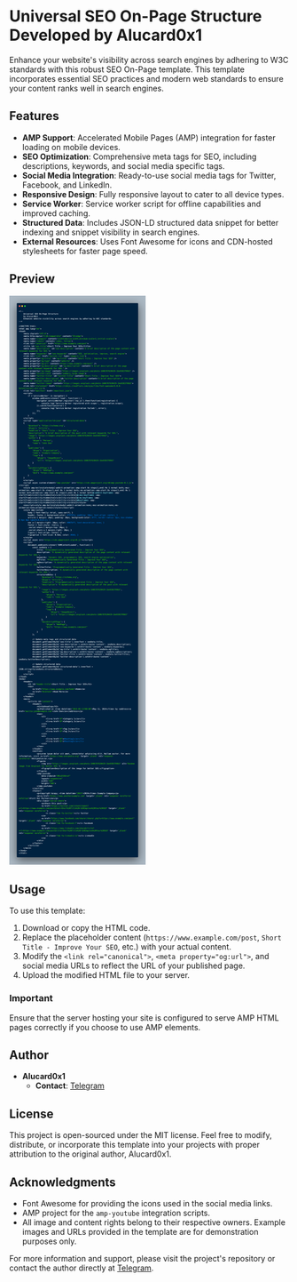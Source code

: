 # Universal SEO On-Page Structure Developed by Alucard0x1

Enhance your website's visibility across search engines by adhering to W3C standards with this robust SEO On-Page template. 
This template incorporates essential SEO practices and modern web standards to ensure your content ranks well in search engines.

## Features

- **AMP Support**: Accelerated Mobile Pages (AMP) integration for faster loading on mobile devices.
- **SEO Optimization**: Comprehensive meta tags for SEO, including descriptions, keywords, and social media specific tags.
- **Social Media Integration**: Ready-to-use social media tags for Twitter, Facebook, and LinkedIn.
- **Responsive Design**: Fully responsive layout to cater to all device types.
- **Service Worker**: Service worker script for offline capabilities and improved caching.
- **Structured Data**: Includes JSON-LD structured data snippet for better indexing and snippet visibility in search engines.
- **External Resources**: Uses Font Awesome for icons and CDN-hosted stylesheets for faster page speed.

## Preview

![Semantic HTML Structure + SEO Onpage](https://raw.githubusercontent.com/Alucard0x1/semanticseo/main/Semantic%20HTML%20Structure%20%2B%20SEO%20Onpage..png)

## Usage

To use this template:
1. Download or copy the HTML code.
2. Replace the placeholder content (`https://www.example.com/post`, `Short Title - Improve Your SEO`, etc.) with your actual content.
3. Modify the `<link rel="canonical">`, `<meta property="og:url">`, and social media URLs to reflect the URL of your published page.
4. Upload the modified HTML file to your server.

### Important
Ensure that the server hosting your site is configured to serve AMP HTML pages correctly if you choose to use AMP elements.

## Author

- **Alucard0x1**
  - **Contact**: [Telegram](https://t.me/Alucard0x1)

## License

This project is open-sourced under the MIT license. Feel free to modify, distribute, or incorporate this template into your projects with proper attribution to the original author, Alucard0x1.

## Acknowledgments

- Font Awesome for providing the icons used in the social media links.
- AMP project for the `amp-youtube` integration scripts.
- All image and content rights belong to their respective owners. Example images and URLs provided in the template are for demonstration purposes only.

For more information and support, please visit the project's repository or contact the author directly at [Telegram](https://t.me/Alucard0x1).
